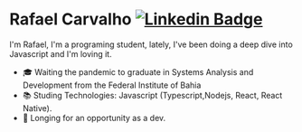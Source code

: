 # Rafael Carvalho [![Linkedin Badge](https://img.shields.io/badge/-RafaelCarvalho-blue?style=flat-square&logo=Linkedin&logoColor=white&link=https://www.linkedin.com/in/rafael-carvalho-dev/)](https://www.linkedin.com/in/rafael-carvalho-dev/)
I'm Rafael, 
I'm a programing student, lately, I've been doing a deep dive into Javascript and I'm loving it.
- 🎓 Waiting the pandemic to graduate in Systems Analysis and Development from the Federal Institute of Bahia 
- 📚 Studing Technologies: Javascript (Typescript,Nodejs, React, React Native).
- 🔎 Longing for an opportunity as a dev.
